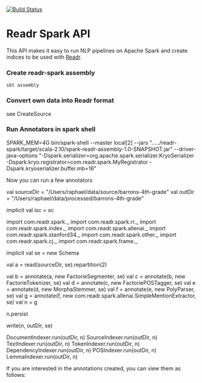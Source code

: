 [![Build Status](https://api.shippable.com/projects/53f2a2d7bc562cba01744b67/badge/master)](https://www.shippable.com/projects/53f2a2d7bc562cba01744b67)
# Readr Spark API

This API makes it easy to run NLP pipelines on Apache Spark and create indices to be used with [Readr](http://readr.com).

### Create readr-spark assembly

`sbt assembly`

### Convert own data into Readr format

see CreateSource

### Run Annotators in spark shell

SPARK_MEM=4G bin/spark-shell --master local[2] --jars "...../readr-spark/target/scala-2.10/spark-readr-assembly-1.0-SNAPSHOT.jar" --driver-java-options "-Dspark.serializer=org.apache.spark.serializer.KryoSerializer -Dspark.kryo.registrator=com.readr.spark.MyRegistrator -Dspark.kryoserializer.buffer.mb=16"

Now you can run a few annotators

val sourceDir = "/Users/raphael/data/source/barrons-4th-grade"
val outDir = "/Users/raphael/data/processed/barrons-4th-grade"

implicit val isc = sc

import com.readr.spark._
import com.readr.spark.rr._
import com.readr.spark.index._
import com.readr.spark.allenai._
import com.readr.spark.stanford34._
import com.readr.spark.other._
import com.readr.spark.cj._
import com.readr.spark.frame._

implicit val se = new Schema

val a = read(sourceDir, se).repartition(2)

val b = annotate(a, new FactorieSegmenter, se)
val c = annotate(b, new FactorieTokenizer, se)
val d = annotate(c, new FactoriePOSTagger, se)
val e = annotate(d, new MorphaStemmer, se)
val f = annotate(e, new PolyParser, se)
val g = annotate(f, new com.readr.spark.allenai.SimpleMentionExtractor, se)
val n = g

n.persist

write(n, outDir, se)

DocumentIndexer.run(outDir, n)
SourceIndexer.run(outDir, n)
TextIndexer.run(outDir, n)
TokenIndexer.run(outDir, n)
DependencyIndexer.run(outDir, n)
POSIndexer.run(outDir, n)
LemmaIndexer.run(outDir, n)


If you are interested in the annotations created, you can view them as follows:

